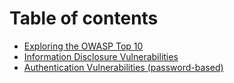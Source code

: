 # Table of contents

* [Exploring the OWASP Top 10](README.md)
* [Information Disclosure Vulnerabilities](information-disclosure-vulnerabilities.md)
* [Authentication Vulnerabilities (password-based)](authentication-vulnerabilities-password-based.md)
